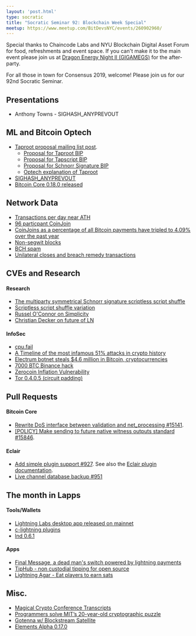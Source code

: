 ```yaml
---
layout: 'post.html'
type: socratic
title: "Socratic Seminar 92: Blockchain Week Special"
meetup: https://www.meetup.com/BitDevsNYC/events/260902960/
---
```


Special thanks to Chaincode Labs and NYU Blockchain Digital Asset Forum for food, refreshments and event space. If you can't make it to the main event please join us at [Dragon Energy Night II (GIGAMEGS)](https://www.eventbrite.com/e/dragon-energy-night-ii-registration-60857262711) for the after-party. 

For all those in town for Consensus 2019, welcome! Please join us for our 92nd Socratic Seminar.

## Presentations
- Anthony Towns - SIGHASH_ANYPREVOUT

## ML and Bitcoin Optech

- [Taproot proposal mailing list post](https://lists.linuxfoundation.org/pipermail/bitcoin-dev/2019-May/016914.html).
    - [Proposal for Taproot BIP](https://github.com/sipa/bips/blob/bip-schnorr/bip-taproot.mediawiki)
    - [Proposal for Tapscript BIP](https://github.com/sipa/bips/blob/bip-schnorr/bip-tapscript.mediawiki)
    - [Proposal for Schnorr Signature BIP](https://github.com/sipa/bips/blob/bip-schnorr/bip-schnorr.mediawiki)
    - [Optech explanation of Taproot](https://bitcoinops.org/en/newsletters/2019/05/14/#overview-of-the-taproot--tapscript-proposed-bips)
- [SIGHASH_ANYPREVOUT](https://lists.linuxfoundation.org/pipermail/bitcoin-dev/2019-May/016929.html)
- [Bitcoin Core 0.18.0 released](https://lists.linuxfoundation.org/pipermail/bitcoin-core-dev/2019-May/000078.html)
    
## Network Data
- [Transactions per day near ATH](https://bitinfocharts.com/comparison/bitcoin-transactions.html)
- [96 particpant CoinJoin](https://twitter.com/nopara73/status/1121186039622770688)
- [CoinJoins as a percentage of all Bitcoin payments have tripled to 4.09% over the past year](https://longhash.com/news/coinjoins-as-a-percentage-of-all-bitcoin-payments-have-tripled-to-409-over-the-past-year)
- [Non-segwit blocks](https://twitter.com/murchandamus/status/1121525695555883009)
- [BCH spam](https://www.theblockcrypto.com/tiny/one-bitcoin-cash-address-is-responsible-for-nearly-50-percent-of-the-networks-transactions-in-the-past-month/)
- [Unilateral closes and breach remedy transactions](https://github.com/ksedgwic/lightning-channel-scanner/blob/master/README.md)

    
## CVEs and Research

#### Research
- [The multiparty symmetrical Schnorr signature scriptless script shuffle](https://joinmarket.me/blog/blog/multiparty-s6/)
- [Scriptless script shuffle variation](https://old.reddit.com/r/Bitcoin/comments/biruxq/multiparty_s6_the_multiparty_symmetrical_schnorr/em3zilr/)
- [Russel O'Connor on Simplicity](https://player.fm/series/hashing-it-out/hashing-it-out-44-blockstream-russell-oconnor)
- [Christian Decker on future of LN](https://www.whatbitcoindid.com/wbd092-christian-decker)

#### InfoSec
- [cpu.fail](https://cpu.fail/)
- [A Timeline of the most infamous 51% attacks in crypto history](https://blog.honeyminer.com/timeline-of-51-attacks/)
- [Electrum botnet steals $4.6 million in Bitcoin, cryptocurrencies](https://bitcoinist.com/electrum-botnet-steals-4-6-million-bitcoin-cryptocurrencies/)
- [7000 BTC Binance hack](https://www.coindesk.com/hackers-steal-40-7-million-in-bitcoin-from-crypto-exchange-binance)
- [Zerocoin Inflation Vulnerability](https://zcoin.io/cryptographic-description-of-zerocoin-attack/)
- [Tor 0.4.0.5 (circuit padding)](https://blog.torproject.org/new-release-tor-0405)


## Pull Requests

#### Bitcoin Core

- [Rewrite DoS interface between validation and net_processing #15141](https://github.com/bitcoin/bitcoin/pull/15141).
- [[POLICY] Make sending to future native witness outputs standard #15846](https://github.com/bitcoin/bitcoin/pull/15846).

#### Eclair

- [Add simple plugin support #927](https://github.com/ACINQ/eclair/pull/927). See also the [Eclair plugin documentation](https://github.com/ACINQ/eclair#plugins).
- [Live channel database backup #951](https://github.com/ACINQ/eclair/pull/951)

## The month in Lapps

#### Tools/Wallets
- [Lightning Labs desktop app released on mainnet](https://blog.lightning.engineering/announcement/2019/04/23/mainnet-app.html)
- [c-lightning plugins](https://github.com/lightningd/plugins)
- [lnd 0.6.1](https://github.com/lightningnetwork/lnd/releases/tag/v0.6.1-beta)

#### Apps
- [Final Message, a dead man's switch powered by lightning payments](https://finalmessage.io/)
- [TipHub - non custodial tipping for open source](https://tiphub.io/)
- [Lightning Agar - Eat players to earn sats](https://agar.satoshis.games/)

## Misc.
- [Magical Crypto Conference Transcripts](http://diyhpl.us/wiki/transcripts/magicalcryptoconference/2019/)
- [Programmers solve MIT’s 20-year-old cryptographic puzzle](https://www.csail.mit.edu/news/programmers-solve-mits-20-year-old-cryptographic-puzzle)
- [Gotenna w/ Blockstream Satellite](https://blockstream.com/2019/05/11/gotenna-satellite-api-integration/)
- [Elements Alpha 0.17.0](https://github.com/ElementsProject/elements/releases/tag/elements-0.17.0
)

